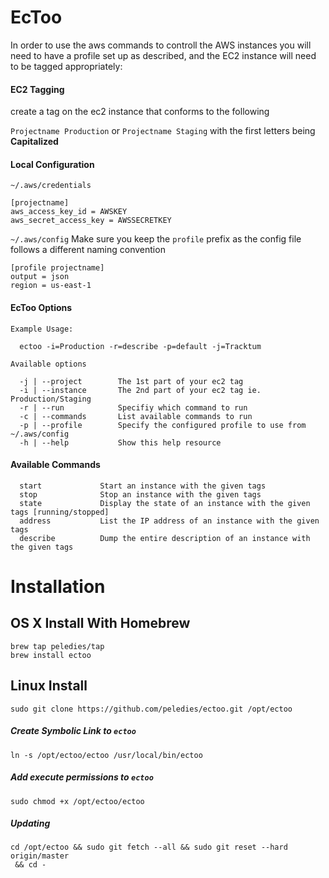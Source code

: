 # EcToo

In order to use the aws commands to controll the AWS instances you will need to have a profile set up as described, and the EC2 instance will need to be tagged appropriately:

#### EC2 Tagging
create a tag on the ec2 instance that conforms to the following

`Projectname Production`
or
`Projectname Staging`
with the first letters being **Capitalized**

#### Local Configuration
`~/.aws/credentials`

```
[projectname]
aws_access_key_id = AWSKEY
aws_secret_access_key = AWSSECRETKEY
```

`~/.aws/config`
Make sure you keep the `profile` prefix as the config file follows a different naming convention
```
[profile projectname]
output = json
region = us-east-1
```

#### EcToo Options
```
Example Usage:

  ectoo -i=Production -r=describe -p=default -j=Tracktum

Available options

  -j | --project        The 1st part of your ec2 tag
  -i | --instance       The 2nd part of your ec2 tag ie. Production/Staging
  -r | --run            Specifiy which command to run
  -c | --commands       List available commands to run
  -p | --profile        Specify the configured profile to use from ~/.aws/config
  -h | --help           Show this help resource
```

#### Available Commands
```
  start             Start an instance with the given tags
  stop              Stop an instance with the given tags
  state             Display the state of an instance with the given tags [running/stopped]
  address           List the IP address of an instance with the given tags
  describe          Dump the entire description of an instance with the given tags
```

# Installation

## OS X Install With Homebrew

```
brew tap peledies/tap
brew install ectoo
```


## Linux Install

```
sudo git clone https://github.com/peledies/ectoo.git /opt/ectoo
```

##### Create Symbolic Link to `ectoo`
```
ln -s /opt/ectoo/ectoo /usr/local/bin/ectoo
```

##### Add execute permissions to `ectoo`
```
sudo chmod +x /opt/ectoo/ectoo
```

##### Updating

```
cd /opt/ectoo && sudo git fetch --all && sudo git reset --hard origin/master
 && cd -
```